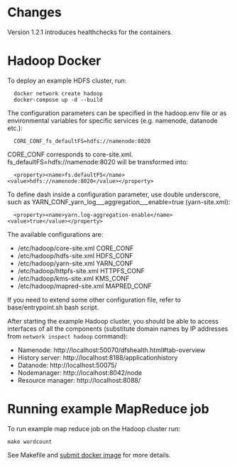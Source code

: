 # Changes

Version 1.2.1 introduces healthchecks for the containers.

# Hadoop Docker

To deploy an example HDFS cluster, run:
```
  docker network create hadoop
  docker-compose up -d --build    
```

The configuration parameters can be specified in the hadoop.env file or as environmental variables for specific services (e.g. namenode, datanode etc.):
```
  CORE_CONF_fs_defaultFS=hdfs://namenode:8020
```

CORE_CONF corresponds to core-site.xml. fs_defaultFS=hdfs://namenode:8020 will be transformed into:
```
  <property><name>fs.defaultFS</name><value>hdfs://namenode:8020</value></property>
```
To define dash inside a configuration parameter, use double underscore, such as YARN_CONF_yarn_log___aggregation___enable=true (yarn-site.xml):
```
  <property><name>yarn.log-aggregation-enable</name><value>true</value></property>
```

The available configurations are:
* /etc/hadoop/core-site.xml CORE_CONF
* /etc/hadoop/hdfs-site.xml HDFS_CONF
* /etc/hadoop/yarn-site.xml YARN_CONF
* /etc/hadoop/httpfs-site.xml HTTPFS_CONF
* /etc/hadoop/kms-site.xml KMS_CONF
* /etc/hadoop/mapred-site.xml MAPRED_CONF

If you need to extend some other configuration file, refer to base/entrypoint.sh bash script.

After starting the example Hadoop cluster, you should be able to access interfaces of all the components (substitute domain names by IP addresses from ```network inspect hadoop``` command):
* Namenode: http://localhost:50070/dfshealth.html#tab-overview
* History server: http://localhost:8188/applicationhistory
* Datanode: http://localhost:50075/
* Nodemanager: http://localhost:8042/node
* Resource manager: http://localhost:8088/

# Running example MapReduce job
To run example map reduce job on the Hadoop cluster run:
```
make wordcount
```
See Makefile and [submit docker image](./submit/Dockerfile) for more details.
